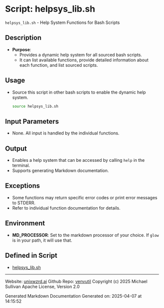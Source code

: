 # Script: helpsys_lib.sh
`helpsys_lib.sh` - Help System Functions for Bash Scripts
## Description
- **Purpose**: 
  - Provides a dynamic help system for all sourced bash scripts.
  - It can list available functions, provide detailed information about each function, and list sourced scripts.
 ## Usage
  - Source this script in other bash scripts to enable the dynamic help system.
    ```bash
    source helpsys_lib.sh
    ```
## Input Parameters
  - None. All input is handled by the individual functions.
## Output
  - Enables a help system that can be accessed by calling `help` in the terminal.
  - Supports generating Markdown documentation.
## Exceptions
  - Some functions may return specific error codes or print error messages to STDERR.
  - Refer to individual function documentation for details.
## Environment
  - **MD_PROCESSOR**: Set to the markdown processor of your choice. If `glow` is in your path, it will use that.



## Defined in Script

* [helpsys_lib.sh](../helpsys_lib_sh.md)
---

Website: [unixwzrd.ai](https://unixwzrd.ai)
Github Repo: [venvutil](https://github.com/unixwzrd/venvutil)
Copyright (c) 2025 Michael Sullivan
Apache License, Version 2.0

Generated Markdown Documentation
Generated on: 2025-04-07 at 14:15:52
